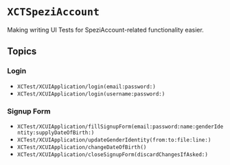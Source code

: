 # ``XCTSpeziAccount``

Making writing UI Tests for SpeziAccount-related functionality easier.

## Topics

### Login

- ``XCTest/XCUIApplication/login(email:password:)``
- ``XCTest/XCUIApplication/login(username:password:)``

### Signup Form

- ``XCTest/XCUIApplication/fillSignupForm(email:password:name:genderIdentity:supplyDateOfBirth:)``
- ``XCTest/XCUIApplication/updateGenderIdentity(from:to:file:line:)``
- ``XCTest/XCUIApplication/changeDateOfBirth()``
- ``XCTest/XCUIApplication/closeSignupForm(discardChangesIfAsked:)``

